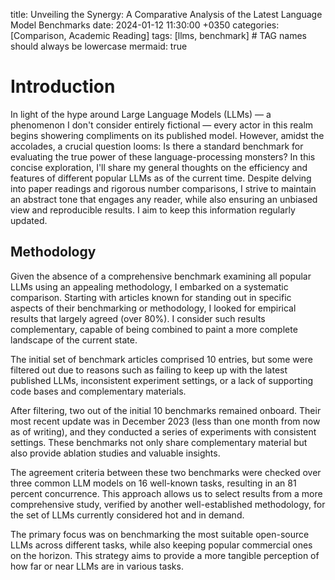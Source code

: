 title: Unveiling the Synergy: A Comparative Analysis of the Latest Language Model Benchmarks
date: 2024-01-12 11:30:00 +0350
categories: [Comparison, Academic Reading]
tags: [llms, benchmark]     # TAG names should always be lowercase
mermaid: true

# Introduction

In light of the hype around Large Language Models (LLMs) — a phenomenon I don't consider entirely fictional — every actor in this realm begins showering compliments on its published model. However, amidst the accolades, a crucial question looms: Is there a standard benchmark for evaluating the true power of these language-processing monsters? In this concise exploration, I'll share my general thoughts on the efficiency and features of different popular LLMs as of the current time. Despite delving into paper readings and rigorous number comparisons, I strive to maintain an abstract tone that engages any reader, while also ensuring an unbiased view and reproducible results. I aim to keep this information regularly updated.

## Methodology

Given the absence of a comprehensive benchmark examining all popular LLMs using an appealing methodology, I embarked on a systematic comparison. Starting with articles known for standing out in specific aspects of their benchmarking or methodology, I looked for empirical results that largely agreed (over 80%). I consider such results complementary, capable of being combined to paint a more complete landscape of the current state.

The initial set of benchmark articles comprised 10 entries, but some were filtered out due to reasons such as failing to keep up with the latest published LLMs, inconsistent experiment settings, or a lack of supporting code bases and complementary materials.

After filtering, two out of the initial 10 benchmarks remained onboard. Their most recent update was in December 2023 (less than one month from now as of writing), and they conducted a series of experiments with consistent settings. These benchmarks not only share complementary material but also provide ablation studies and valuable insights.

The agreement criteria between these two benchmarks were checked over three common LLM models on 16 well-known tasks, resulting in an 81 percent concurrence. This approach allows us to select results from a more comprehensive study, verified by another well-established methodology, for the set of LLMs currently considered hot and in demand.

The primary focus was on benchmarking the most suitable open-source LLMs across different tasks, while also keeping popular commercial ones on the horizon. This strategy aims to provide a more tangible perception of how far or near LLMs are in various tasks.



